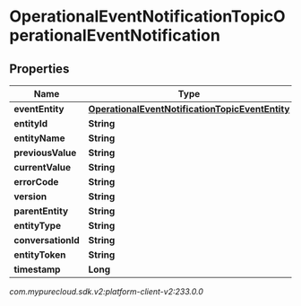 # OperationalEventNotificationTopicOperationalEventNotification


## Properties

| Name | Type | Description | Notes |
| ------------ | ------------- | ------------- | ------------- |
| **eventEntity** | [**OperationalEventNotificationTopicEventEntity**](OperationalEventNotificationTopicEventEntity) |  |  [optional] |
| **entityId** | **String** |  |  [optional] |
| **entityName** | **String** |  |  [optional] |
| **previousValue** | **String** |  |  [optional] |
| **currentValue** | **String** |  |  [optional] |
| **errorCode** | **String** |  |  [optional] |
| **version** | **String** |  |  [optional] |
| **parentEntity** | **String** |  |  [optional] |
| **entityType** | **String** |  |  [optional] |
| **conversationId** | **String** |  |  [optional] |
| **entityToken** | **String** |  |  [optional] |
| **timestamp** | **Long** |  |  [optional] |




_com.mypurecloud.sdk.v2:platform-client-v2:233.0.0_
